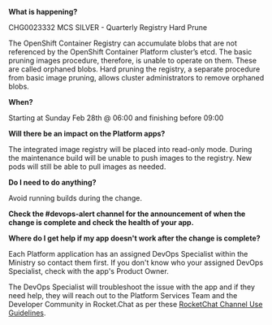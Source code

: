 
**What is happening?**

CHG0023332 MCS SILVER - Quarterly Registry Hard Prune

The OpenShift Container Registry can accumulate blobs that are not referenced by the OpenShift Container Platform cluster’s etcd. The basic pruning images procedure, therefore, is unable to operate on them. These are called orphaned blobs. Hard pruning the registry, a separate procedure from basic image pruning, allows cluster administrators to remove orphaned blobs.

**When?**

Starting at Sunday Feb 28th @ 06:00 and finishing before 09:00

**Will there be an impact on the Platform apps?**

The integrated image registry will be placed into read-only mode. During the maintenance build will be unable to push images to the registry. New pods will still be able to pull images as needed.

**Do I need to do anything?**

Avoid running builds during the change.

**Check the #devops-alert channel for the announcement of when the change is complete and check the health of your app.**

**Where do I get help if my app doesn't work after the change is complete?**

Each Platform application has an assigned DevOps Specialist within the Ministry so contact them first. If you don't know who your assigned DevOps Specialist, check with the app's Product Owner.

The DevOps Specialist will troubleshoot the issue with the app and if they need help, they will reach out to the Platform Services Team and the Developer Community in Rocket.Chat as per these [RocketChat Channel Use Guidelines](
https://developer.gov.bc.ca/Getting-human-support-for-issues-not-covered-by-devops-requests).
